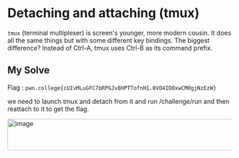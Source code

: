 # Detaching and attaching (tmux)

`tmux` (terminal multiplexer) is screen's younger, more modern cousin. It does all the same things but with some different key bindings. The biggest difference? Instead of Ctrl-A, tmux uses Ctrl-B as its command prefix.

## My Solve

Flag : `pwn.college{cUIvMLuGFC7bRPGJv8HPTTofnH1.0VO4IDOxwCM0gjNzEzW}`

we need to launch tmux and detach from it and run /challenge/run and then reattach to it to get the flag.


<img width="1331" height="71" alt="image" src="https://github.com/user-attachments/assets/c4aa6d44-9305-4a79-bd07-1e2d592527a9" />
